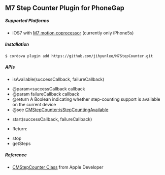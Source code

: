 M7 Step Counter Plugin for PhoneGap
-------------

##### Supported Platforms
* iOS7 with <a href="http://www.apple.com/iphone-5s/features" target="_blnak">M7 motion coprocessor</a> (currently only iPhone5s)


##### Installation
    $ cordova plugin add https://github.com/jihyunlee/M7StepCounter.git


##### APIs

+ isAvailable(successCallback, failureCallback)<br/>
- @param<successCallback  callback<br/>
- @param failureCallback  callback<br/>
- @return			            A Boolean indicating whether step-counting support is available on the current device<br/>
- @see                    <a href="https://developer.apple.com/library/ios/documentation/CoreMotion/Reference/CMStepCounter_class/Reference/Reference.html#//apple_ref/occ/clm/CMStepCounter/isStepCountingAvailable">CMStepCounter:isStepCountingAvailable</a><br/>

+ start(successCallback, failureCallback)<br/>
-  Return:
+ stop
+ getSteps


##### Reference
- <a href="https://developer.apple.com/library/ios/documentation/CoreMotion/Reference/CMStepCounter_class/Reference/Reference.html" target="_blank">CMStepCounter Class</a> from Apple Developer
